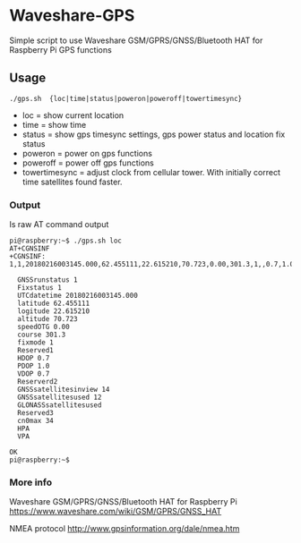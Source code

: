 # Waveshare-GPS
Simple script to use Waveshare GSM/GPRS/GNSS/Bluetooth HAT for Raspberry Pi GPS functions

## Usage

    ./gps.sh  {loc|time|status|poweron|poweroff|towertimesync}

* loc = show current location
* time = show time
* status = show gps timesync settings, gps power status and location fix status
* poweron = power on gps functions
* poweroff = power off gps functions
* towertimesync = adjust clock from cellular tower. With initially correct time satellites found faster.

### Output

Is raw AT command output

````
pi@raspberry:~$ ./gps.sh loc
AT+CGNSINF
+CGNSINF: 1,1,20180216003145.000,62.455111,22.615210,70.723,0.00,301.3,1,,0.7,1.0,0.7,,14,12,,,34,,

  GNSSrunstatus 1
  Fixstatus 1
  UTCdatetime 20180216003145.000
  latitude 62.455111
  logitude 22.615210
  altitude 70.723
  speedOTG 0.00
  course 301.3
  fixmode 1
  Reserved1 
  HDOP 0.7
  PDOP 1.0
  VDOP 0.7
  Reserverd2 
  GNSSsatellitesinview 14
  GNSSsatellitesused 12
  GLONASSsatellitesused 
  Reserved3 
  cn0max 34
  HPA 
  VPA 

OK
pi@raspberry:~$ 

````

### More info

Waveshare GSM/GPRS/GNSS/Bluetooth HAT for Raspberry Pi
https://www.waveshare.com/wiki/GSM/GPRS/GNSS_HAT

NMEA protocol
http://www.gpsinformation.org/dale/nmea.htm

